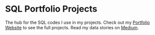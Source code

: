 # SQL Portfolio Projects
The hub for the SQL codes I use in my projects. Check out my [Portfolio Website](https://datadeckvera.github.io) to see the full projects. Read my data stories on [Medium](https://medium.com/@datadeckvera).
